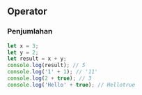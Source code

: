 ## Operator

### Penjumlahan

```js
let x = 3;
let y = 2;
let result = x + y;
console.log(result); // 5
console.log('1' + 1); // '11'
console.log(2 + true); // 3
console.log('Hello' + true); // Hellotrue
```
